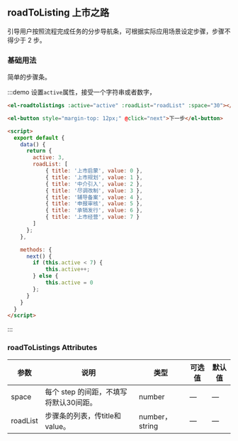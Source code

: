 ## roadToListing 上市之路
引导用户按照流程完成任务的分步导航条，可根据实际应用场景设定步骤，步骤不得少于 2 步。

### 基础用法

简单的步骤条。

:::demo 设置`active`属性，接受一个字符串或者数字，
```html
<el-roadtolistings :active="active" :roadList="roadList" :space="30"></el-roadtolistings>

<el-button style="margin-top: 12px;" @click="next">下一步</el-button>

<script>
  export default {
    data() {
      return {
        active: 3,
        roadList: [
            { title: '上市启蒙', value: 0 },
            { title: '上市规划', value: 1 },
            { title: '中介引入', value: 2 },
            { title: '尽调改制', value: 3 },
            { title: '辅导备案', value: 4 },
            { title: '申报审核', value: 5 },
            { title: '承销发行', value: 6 },
            { title: '上市经营', value: 7 }
        ]
      };
    },

    methods: {
      next() {
        if (this.active < 7) {
            this.active++;
        } else {
            this.active = 0
        };
      }
    }
  }
</script>
```
:::


### roadToListings Attributes

| 参数      | 说明    | 类型      | 可选值       | 默认值   |
|---------- |-------- |---------- |-------------  |-------- |
| space | 每个 step 的间距，不填写将默认30间距。 | number | — | — |
| roadList | 步骤条的列表，传title和value。 | number，string | — | — |